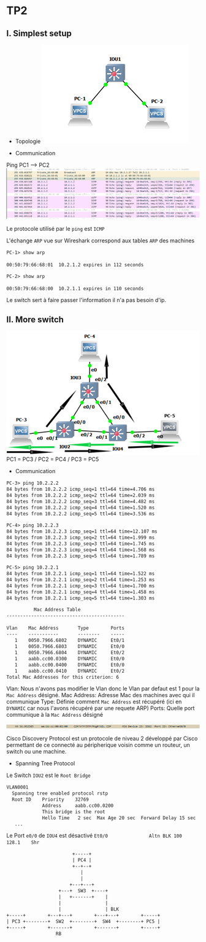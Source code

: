 # TP2

## I. Simplest setup

* Topologie 
![topo](images/topologie.PNG)

* Communication

Ping PC1 --> PC2
![ping](images/ping-pc1-pc2.PNG)

Le protocole utilisé par le `ping` est `ICMP`

L'échange `ARP` vue sur Wireshark correspond aux tables `ARP` des machines
```
PC-1> show arp

00:50:79:66:68:01  10.2.1.2 expires in 112 seconds
```

```
PC-2> show arp

00:50:79:66:68:00  10.2.1.1 expires in 110 seconds
```

Le switch sert à faire passer l'information il n'a pas besoin d'ip.


## II. More switch

![ping](images/topologie2.PNG)
PC1 = PC3   /   PC2 = PC4   /   PC3 = PC5

* Communication


```
PC-3> ping 10.2.2.2
84 bytes from 10.2.2.2 icmp_seq=1 ttl=64 time=4.706 ms
84 bytes from 10.2.2.2 icmp_seq=2 ttl=64 time=2.039 ms
84 bytes from 10.2.2.2 icmp_seq=3 ttl=64 time=4.482 ms
84 bytes from 10.2.2.2 icmp_seq=4 ttl=64 time=1.520 ms
84 bytes from 10.2.2.2 icmp_seq=5 ttl=64 time=3.536 ms
```

```
PC-4> ping 10.2.2.3
84 bytes from 10.2.2.3 icmp_seq=1 ttl=64 time=12.107 ms
84 bytes from 10.2.2.3 icmp_seq=2 ttl=64 time=1.999 ms
84 bytes from 10.2.2.3 icmp_seq=3 ttl=64 time=1.745 ms
84 bytes from 10.2.2.3 icmp_seq=4 ttl=64 time=1.568 ms
84 bytes from 10.2.2.3 icmp_seq=5 ttl=64 time=1.789 ms
```

```
PC-5> ping 10.2.2.1
84 bytes from 10.2.2.1 icmp_seq=1 ttl=64 time=1.522 ms
84 bytes from 10.2.2.1 icmp_seq=2 ttl=64 time=1.253 ms
84 bytes from 10.2.2.1 icmp_seq=3 ttl=64 time=1.700 ms
84 bytes from 10.2.2.1 icmp_seq=4 ttl=64 time=1.458 ms
84 bytes from 10.2.2.1 icmp_seq=5 ttl=64 time=1.303 ms
```

```
          Mac Address Table
-------------------------------------------

Vlan    Mac Address       Type        Ports
----    -----------       --------    -----
   1    0050.7966.6802    DYNAMIC     Et0/1
   1    0050.7966.6803    DYNAMIC     Et0/0
   1    0050.7966.6804    DYNAMIC     Et0/2
   1    aabb.cc00.0300    DYNAMIC     Et0/0
   1    aabb.cc00.0400    DYNAMIC     Et0/0
   1    aabb.cc00.0410    DYNAMIC     Et0/2
Total Mac Addresses for this criterion: 6
```
Vlan: Nous n'avons pas modifier le Vlan donc le Vlan par defaut est 1 pour la `Mac Address` désigné.
Mac Address: Adresse Mac des machines avec qui il communique
Type: Définie comment `Mac Address` est récupéré (ici en `DYNAMIC` car nous l'avons récupéré par une requete ARP) 
Ports: Quelle port communique à la `Mac Address` désigné

![CDP](images/CDP.PNG)

Cisco Discovery Protocol est un protocole de niveau 2 développé par Cisco permettant de ce connecté au péripherique voisin comme un routeur, un switch ou une machine.

* Spanning Tree Protocol

Le Switch `IOU2` est le `Root Bridge`
```
VLAN0001
  Spanning tree enabled protocol rstp
  Root ID    Priority    32769
             Address     aabb.cc00.0200
             This bridge is the root
             Hello Time   2 sec  Max Age 20 sec  Forward Delay 15 sec
   ...
   ``` 

Le Port `e0/0` de `IOU4` est désactivé
`Et0/0               Altn BLK 100       128.1    Shr` 
```
                        +-----+
                        | PC4 |
                        +--+--+
                           |
                           |
                       +---+---+
                   +---+  SW3  +----+
                   |   +-------+    |
                   |                |
                   |                | BLK
+-----+        +---+---+        +---+---+        +-----+
| PC3 +--------+  SW2  +--------+  SW4  +--------+ PC5 |
+-----+        +-------+        +-------+        +-----+
                  RB
```

